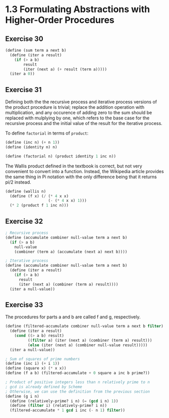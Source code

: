 # 1.3 Formulating Abstractions with Higher-Order Procedures

## Exercise 30

```scheme
(define (sum term a next b)
  (define (iter a result)
    (if (> a b)
        result
        (iter (next a) (+ result (term a)))))
  (iter a 0))
```

## Exercise 31

Defining both the the recursive process and iterative process versions of the
product procedure is trivial; replace the addition operation with
multiplication, and any occurence of adding zero to the sum should be replaced
with mulplying by one, which refers to the base case for the recursive process
and the initial value of the result for the iterative process. 

To define `factorial` in terms of `product`:

```scheme
(define (inc n) (+ n 1))
(define (identity n) n)

(define (factorial n) (product identity 1 inc n))
```

The Wallis product defined in the textbook is correct, but not very convenient
to convert into a function. Instead, the Wikipedia article provides the same
thing in Pi notation with the only difference being that it returns pi/2
instead.

```scheme
(define (wallis n)
  (define (f x) (/ (* 4 x x)
                   (- (* 4 x x) 1)))
  (* 2 (product f 1 inc n)))
```

## Exercise 32

```scheme
; Recursive process
(define (accumulate combiner null-value term a next b)
  (if (> a b)
    null-value
    (combiner (term a) (accumulate (next a) next b))))

; Iterative process
(define (accumulate combiner null-value term a next b)
  (define (iter a result)
    (if (> a b)
      result
      (iter (next a) (combiner (term a) result))))
  (iter a null-value))

```
## Exercise 33

The procedures for parts a and b are called f and g, respectively.

```scheme
(define (filtered-accumulate combiner null-value term a next b filter)
  (define (iter a result)
    (cond ((> a b) result)
          ((filter a) (iter (next a) (combiner (term a) result)))
          (else (iter (next a) (combiner null-value result)))))
  (iter a null-value))

; Sum of squares of prime numbers
(define (inc i) (+ i 1))
(define (square x) (* x x))
(define (f a b) (filtered-accumulate + 0 square a inc b prime?))

; Product of positive integers less than n relatively prime to n
; gcd is already defined by Scheme
; Otherwise, we can use the definition from the previous section
(define (g i n)
  (define (relatively-prime? i n) (= (gcd i n) 1))
  (define (filter i) (relatively-prime? i n))
  (filtered-accumulate * 1 gcd i inc (- n 1) filter))
```

